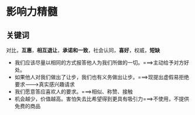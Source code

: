 # 影响力精髓
## 关键词

对比，**互惠**，**相互退让**，**承诺和一致**，社会认同，**喜好**，权威，**短缺**

* 我们应该尽量以相同的方式报答他人为我们所做的一切。===\>主动给予对方好处。
* 如果他人对我们做出了让步，我们也有义务做出让步。===\>现提出虚假易拒绝要求\---\>真实感兴趣请求
* 我们愿意答应喜欢人的要求。===\>相似、称赞、接触
* 机会越少，价值越高。害怕失去比希望得到更具有吸引力===\>不使用，不提供免费的商品
